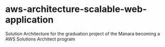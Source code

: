 # aws-architecture-scalable-web-application
Solution Architecture for the graduation project of the Manara becoming a AWS Solutions Architect program

